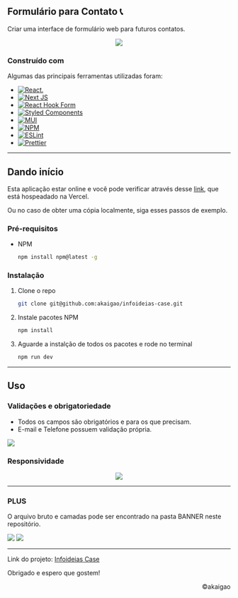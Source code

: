 ## Formulário para Contato 📞

Criar uma interface de formulário web para futuros contatos.

<div align='center'>

![](https://imgur.com/r8kJatd.gif)

</div>

### Construído com

Algumas das principais ferramentas utilizadas foram:

- [![React.](https://img.shields.io/badge/react-%2320232a.svg?style=for-the-badge&logo=react&logoColor=%2361DAFB)](https://reactjs.org/)
- [![Next JS](https://img.shields.io/badge/Next-black?style=for-the-badge&logo=next.js&logoColor=white)](https://nextjs.org/)
- [![React Hook Form](https://img.shields.io/badge/React%20Hook%20Form-%23EC5990.svg?style=for-the-badge&logo=reacthookform&logoColor=white)](https://react-hook-form.com/)
- [![Styled Components](https://img.shields.io/badge/styled--components-DB7093?style=for-the-badge&logo=styled-components&logoColor=white)](https://styled-components.com/)
- [![MUI](https://img.shields.io/badge/MUI-%230081CB.svg?style=for-the-badge&logo=mui&logoColor=white)](https://mui.com/)
- [![NPM](https://img.shields.io/badge/NPM-%23000000.svg?style=for-the-badge&logo=npm&logoColor=white)](https://www.npmjs.com/)
- [![ESLint](https://img.shields.io/badge/ESLint-4B3263?style=for-the-badge&logo=eslint&logoColor=white)](https://eslint.org/)
- [![Prettier](https://img.shields.io/badge/code_style-prettier-ff69b4.svg?style=flat-square)](https://prettier.io/)

---

## Dando início

Esta aplicação estar online e você pode verificar através desse [link](https://infoideias-case.vercel.app/), que está hospeadado na Vercel.

Ou no caso de obter uma cópia localmente, siga esses passos de exemplo.

### Pré-requisitos

- NPM
  ```sh
  npm install npm@latest -g
  ```

### Instalação

1. Clone o repo
   ```sh
   git clone git@github.com:akaigao/infoideias-case.git
   ```
2. Instale pacotes NPM
   ```sh
   npm install
   ```
3. Aguarde a instalção de todos os pacotes e rode no terminal
   ```sh
   npm run dev
   ```

---

## Uso

### Validações e obrigatoriedade

- Todos os campos são obrigatórios e para os que precisam.
- E-mail e Telefone possuem validação própria.

![](https://imgur.com/yyhQXFb.png)

### Responsividade

<div align='center'>

![](https://imgur.com/lINkXCd.gif)

</div>

---

### PLUS

O arquivo bruto e camadas pode ser encontrado na pasta BANNER neste repositório.

![](https://imgur.com/o2ULcG4.png)
![](https://imgur.com/a7jvluQ.png)

---

Link do projeto: [Infoideias Case](https://github.com/akaigao/infoideias-case)

Obrigado e espero que gostem!

<p align="right">©️akaigao</p>
